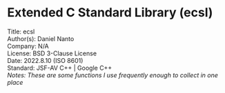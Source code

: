 # Extended C Standard Library (ecsl)
Title:     ecsl
<br />Author(s): Daniel Nanto
<br />Company:   N/A
<br />License:   BSD 3-Clause License
<br />Date:      2022.8.10 (ISO 8601)
<br />Standard:  JSF-AV C++ | Google C++
<br />*Notes:    These are some functions I use frequently enough to collect in one place*
